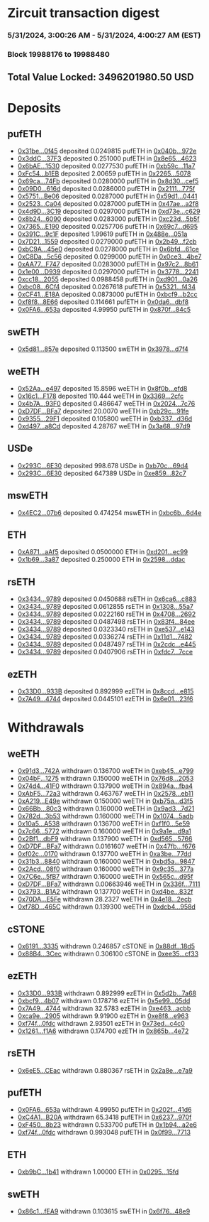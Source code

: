 # Zircuit transaction digest
### 5/31/2024, 3:00:26 AM - 5/31/2024, 4:00:27 AM (EST)
### Block 19988176 to 19988480

## Total Value Locked: 3496201980.50 USD

# Deposits
## pufETH
- [0x31be...0f45](https://etherscan.io/address/0x31be2d0210A9843783c451Bfd88fa13F9f4e0f45) deposited 0.0249815 pufETH in [0x040b...972e](https://etherscan.io/tx/0x31be2d0210A9843783c451Bfd88fa13F9f4e0f45)
- [0x3ddC...37F3](https://etherscan.io/address/0x3ddC07ECDE02A1D92F70e88551d9666712A837F3) deposited 0.251000 pufETH in [0x8e65...4623](https://etherscan.io/tx/0x3ddC07ECDE02A1D92F70e88551d9666712A837F3)
- [0x6bAE...1530](https://etherscan.io/address/0x6bAE8d387949496495B70E9b28c99187764B1530) deposited 0.0277530 pufETH in [0xb59c...11a7](https://etherscan.io/tx/0x6bAE8d387949496495B70E9b28c99187764B1530)
- [0xFc54...b1EB](https://etherscan.io/address/0xFc5477A0B38A86f84A1270D4aC322a00D1A0b1EB) deposited 2.00659 pufETH in [0x2265...5078](https://etherscan.io/tx/0xFc5477A0B38A86f84A1270D4aC322a00D1A0b1EB)
- [0x69ca...74Fb](https://etherscan.io/address/0x69caC9578647e9671F674842aFc3D2E95BFA74Fb) deposited 0.0280000 pufETH in [0x8d30...cef5](https://etherscan.io/tx/0x69caC9578647e9671F674842aFc3D2E95BFA74Fb)
- [0x09D0...616d](https://etherscan.io/address/0x09D0eFEdBa9FF2c1022F145b211Ebb1D1582616d) deposited 0.0286000 pufETH in [0x2111...775f](https://etherscan.io/tx/0x09D0eFEdBa9FF2c1022F145b211Ebb1D1582616d)
- [0x5751...Be06](https://etherscan.io/address/0x5751BEeF350cBCc50cED4AeFDeA93Dfcf3F7Be06) deposited 0.0287000 pufETH in [0x59d1...0441](https://etherscan.io/tx/0x5751BEeF350cBCc50cED4AeFDeA93Dfcf3F7Be06)
- [0x2523...Ca04](https://etherscan.io/address/0x25234ad0C64230f69fCdc1935d4CB6efAa41Ca04) deposited 0.0287000 pufETH in [0x47ae...a2f8](https://etherscan.io/tx/0x25234ad0C64230f69fCdc1935d4CB6efAa41Ca04)
- [0x4d9D...3C19](https://etherscan.io/address/0x4d9Dc7219d1225f3f685e415A8238799143F3C19) deposited 0.0297000 pufETH in [0xd73e...c629](https://etherscan.io/tx/0x4d9Dc7219d1225f3f685e415A8238799143F3C19)
- [0x8b24...6090](https://etherscan.io/address/0x8b249d0030cf8b63656af89443feD4F7AE996090) deposited 0.0283000 pufETH in [0xc23d...5b5f](https://etherscan.io/tx/0x8b249d0030cf8b63656af89443feD4F7AE996090)
- [0x7365...E190](https://etherscan.io/address/0x736599E38391784750edb3B8c1838cE25b64E190) deposited 0.0257706 pufETH in [0x69c7...d695](https://etherscan.io/tx/0x736599E38391784750edb3B8c1838cE25b64E190)
- [0x391C...9c1F](https://etherscan.io/address/0x391C2df3c1d92348f7077A48a3dd3BC1bc9B9c1F) deposited 1.99619 pufETH in [0x488e...051a](https://etherscan.io/tx/0x391C2df3c1d92348f7077A48a3dd3BC1bc9B9c1F)
- [0x7D21...1559](https://etherscan.io/address/0x7D211C5072eEA53c940a7dB69EcB83eBa96D1559) deposited 0.0279000 pufETH in [0x2b49...f2cb](https://etherscan.io/tx/0x7D211C5072eEA53c940a7dB69EcB83eBa96D1559)
- [0xbC9A...45e0](https://etherscan.io/address/0xbC9A52A89CaAf904E695994a9de11FCc4B0D45e0) deposited 0.0278000 pufETH in [0x6bfd...61ce](https://etherscan.io/tx/0xbC9A52A89CaAf904E695994a9de11FCc4B0D45e0)
- [0xC8Da...5c56](https://etherscan.io/address/0xC8Da5cF21fE1B27812Ab0E4Dd85100837F885c56) deposited 0.0299000 pufETH in [0x0ce3...4be7](https://etherscan.io/tx/0xC8Da5cF21fE1B27812Ab0E4Dd85100837F885c56)
- [0xAA77...F747](https://etherscan.io/address/0xAA778CCD181Ff43aab5886214d84D2529917F747) deposited 0.0283000 pufETH in [0x97c2...8b61](https://etherscan.io/tx/0xAA778CCD181Ff43aab5886214d84D2529917F747)
- [0x1e00...D939](https://etherscan.io/address/0x1e0069dbdE93Ef6284bDe30447a6Df32A83aD939) deposited 0.0297000 pufETH in [0x3778...2241](https://etherscan.io/tx/0x1e0069dbdE93Ef6284bDe30447a6Df32A83aD939)
- [0xcc18...2055](https://etherscan.io/address/0xcc18C21153ae52F3863BdaC20Cb4c20835c62055) deposited 0.0988458 pufETH in [0xd901...0a26](https://etherscan.io/tx/0xcc18C21153ae52F3863BdaC20Cb4c20835c62055)
- [0xbc08...6Cf4](https://etherscan.io/address/0xbc08007718d04f22c9a2f4692eff7C803ADe6Cf4) deposited 0.0267618 pufETH in [0x5321...f434](https://etherscan.io/tx/0xbc08007718d04f22c9a2f4692eff7C803ADe6Cf4)
- [0xCF41...E18A](https://etherscan.io/address/0xCF41495c2DC66b67EA5E71626e89e29C2bd3E18A) deposited 0.0873000 pufETH in [0xbcf9...b2cc](https://etherscan.io/tx/0xCF41495c2DC66b67EA5E71626e89e29C2bd3E18A)
- [0xf8f8...8E66](https://etherscan.io/address/0xf8f8FdB157cd2A134759078BB8fF86Bc74728E66) deposited 0.114661 pufETH in [0x0da6...dbf8](https://etherscan.io/tx/0xf8f8FdB157cd2A134759078BB8fF86Bc74728E66)
- [0x0FA6...653a](https://etherscan.io/address/0x0FA699182DFa78f1A22f8aBd4c93923dce5d653a) deposited 4.99950 pufETH in [0x870f...84c5](https://etherscan.io/tx/0x0FA699182DFa78f1A22f8aBd4c93923dce5d653a)
## swETH
- [0x5d81...857e](https://etherscan.io/address/0x5d8166c59869F7381f0E757571f3Cd55125a857e) deposited 0.113500 swETH in [0x3978...d7f4](https://etherscan.io/tx/0x5d8166c59869F7381f0E757571f3Cd55125a857e)
## weETH
- [0x52Aa...e497](https://etherscan.io/address/0x52Aa899454998Be5b000Ad077a46Bbe360F4e497) deposited 15.8596 weETH in [0x8f0b...efd8](https://etherscan.io/tx/0x52Aa899454998Be5b000Ad077a46Bbe360F4e497)
- [0x16c1...F178](https://etherscan.io/address/0x16c13e2Ce345B46C2F3d0317441cb17d0c3BF178) deposited 110.444 weETH in [0x3369...2cfc](https://etherscan.io/tx/0x16c13e2Ce345B46C2F3d0317441cb17d0c3BF178)
- [0x4b7A...93F0](https://etherscan.io/address/0x4b7AD1D1812Cbf745b9dBE48B0B3bc6dDDfE93F0) deposited 0.486647 weETH in [0x2024...7c76](https://etherscan.io/tx/0x4b7AD1D1812Cbf745b9dBE48B0B3bc6dDDfE93F0)
- [0xD7DF...BFa7](https://etherscan.io/address/0xD7DF7E085214743530afF339aFC420c7c720BFa7) deposited 20.0070 weETH in [0xb29c...91fe](https://etherscan.io/tx/0xD7DF7E085214743530afF339aFC420c7c720BFa7)
- [0x9355...29F1](https://etherscan.io/address/0x9355D0C06d8D79bA229500fd76C86E6cC91629F1) deposited 0.105800 weETH in [0xb337...d36d](https://etherscan.io/tx/0x9355D0C06d8D79bA229500fd76C86E6cC91629F1)
- [0xd497...a8Cd](https://etherscan.io/address/0xd4976398b187425479287BF9f1807634d5Fea8Cd) deposited 4.28767 weETH in [0x3a68...97d9](https://etherscan.io/tx/0xd4976398b187425479287BF9f1807634d5Fea8Cd)
## USDe
- [0x293C...6E30](https://etherscan.io/address/0x293C6937D8D82e05B01335F7B33FBA0c8e256E30) deposited 998.678 USDe in [0xb70c...69d4](https://etherscan.io/tx/0x293C6937D8D82e05B01335F7B33FBA0c8e256E30)
- [0x293C...6E30](https://etherscan.io/address/0x293C6937D8D82e05B01335F7B33FBA0c8e256E30) deposited 647389 USDe in [0xe859...82c7](https://etherscan.io/tx/0x293C6937D8D82e05B01335F7B33FBA0c8e256E30)
## mswETH
- [0x4EC2...07b6](https://etherscan.io/address/0x4EC2d6EFf75DA50d7743f2e90d7FbF0fF08707b6) deposited 0.474254 mswETH in [0xbc6b...6d4e](https://etherscan.io/tx/0x4EC2d6EFf75DA50d7743f2e90d7FbF0fF08707b6)
## ETH
- [0xA871...aAf5](https://etherscan.io/address/0xA871AB14f1AAe8DaEEDDD047999Fb9F234BcaAf5) deposited 0.0500000 ETH in [0xd201...ec99](https://etherscan.io/tx/0xA871AB14f1AAe8DaEEDDD047999Fb9F234BcaAf5)
- [0x1b69...3a87](https://etherscan.io/address/0x1b6974eD0773DAc8CEfB97eeFaD89839707e3a87) deposited 0.250000 ETH in [0x2598...ddac](https://etherscan.io/tx/0x1b6974eD0773DAc8CEfB97eeFaD89839707e3a87)
## rsETH
- [0x3434...9789](https://etherscan.io/address/0x34349c5569e7B846c3558961552D2202760A9789) deposited 0.0450688 rsETH in [0x6ca6...c883](https://etherscan.io/tx/0x34349c5569e7B846c3558961552D2202760A9789)
- [0x3434...9789](https://etherscan.io/address/0x34349c5569e7B846c3558961552D2202760A9789) deposited 0.0612855 rsETH in [0x1308...55a7](https://etherscan.io/tx/0x34349c5569e7B846c3558961552D2202760A9789)
- [0x3434...9789](https://etherscan.io/address/0x34349c5569e7B846c3558961552D2202760A9789) deposited 0.0222160 rsETH in [0x4708...2692](https://etherscan.io/tx/0x34349c5569e7B846c3558961552D2202760A9789)
- [0x3434...9789](https://etherscan.io/address/0x34349c5569e7B846c3558961552D2202760A9789) deposited 0.0487498 rsETH in [0x83f4...84ee](https://etherscan.io/tx/0x34349c5569e7B846c3558961552D2202760A9789)
- [0x3434...9789](https://etherscan.io/address/0x34349c5569e7B846c3558961552D2202760A9789) deposited 0.0323340 rsETH in [0xe537...e143](https://etherscan.io/tx/0x34349c5569e7B846c3558961552D2202760A9789)
- [0x3434...9789](https://etherscan.io/address/0x34349c5569e7B846c3558961552D2202760A9789) deposited 0.0336274 rsETH in [0x11d1...7482](https://etherscan.io/tx/0x34349c5569e7B846c3558961552D2202760A9789)
- [0x3434...9789](https://etherscan.io/address/0x34349c5569e7B846c3558961552D2202760A9789) deposited 0.0487497 rsETH in [0x2cdc...e445](https://etherscan.io/tx/0x34349c5569e7B846c3558961552D2202760A9789)
- [0x3434...9789](https://etherscan.io/address/0x34349c5569e7B846c3558961552D2202760A9789) deposited 0.0407906 rsETH in [0xfdc7...7cce](https://etherscan.io/tx/0x34349c5569e7B846c3558961552D2202760A9789)
## ezETH
- [0x33D0...933B](https://etherscan.io/address/0x33D000198dc0Efe031AeE8985A24eCB79872933B) deposited 0.892999 ezETH in [0x8ccd...e815](https://etherscan.io/tx/0x33D000198dc0Efe031AeE8985A24eCB79872933B)
- [0x7A49...4744](https://etherscan.io/address/0x7A493Be5c2ce014cD049Bf178a1ac0Db1B434744) deposited 0.0445101 ezETH in [0x6e01...23f6](https://etherscan.io/tx/0x7A493Be5c2ce014cD049Bf178a1ac0Db1B434744)
# Withdrawals
## weETH
- [0x91d3...742A](https://etherscan.io/address/0x91d3fde156b23bdD1eF23A3fb2A306db2998742A) withdrawn 0.136700 weETH in [0xeb45...e799](https://etherscan.io/tx/0x91d3fde156b23bdD1eF23A3fb2A306db2998742A)
- [0x04bF...1275](https://etherscan.io/address/0x04bFbDF15487a56c103A2BE2278564cBE9301275) withdrawn 0.150000 weETH in [0x76d8...2053](https://etherscan.io/tx/0x04bFbDF15487a56c103A2BE2278564cBE9301275)
- [0x74d4...41F0](https://etherscan.io/address/0x74d45A3433C1f45297977016C32A534ac7A341F0) withdrawn 0.137900 weETH in [0x894a...fba4](https://etherscan.io/tx/0x74d45A3433C1f45297977016C32A534ac7A341F0)
- [0xAbF5...72a3](https://etherscan.io/address/0xAbF5416CAAA4734697986e0440bd37c3f68D72a3) withdrawn 0.463767 weETH in [0x2578...eb11](https://etherscan.io/tx/0xAbF5416CAAA4734697986e0440bd37c3f68D72a3)
- [0xA219...E49e](https://etherscan.io/address/0xA21944249ADC406177f4a570F36FdA4dc504E49e) withdrawn 0.150000 weETH in [0xb75a...d3f5](https://etherscan.io/tx/0xA21944249ADC406177f4a570F36FdA4dc504E49e)
- [0x66Bb...80c3](https://etherscan.io/address/0x66Bb4Fa4C146f8C481905b406Bb48399Bc9080c3) withdrawn 0.160000 weETH in [0x9ad3...7d21](https://etherscan.io/tx/0x66Bb4Fa4C146f8C481905b406Bb48399Bc9080c3)
- [0x782d...3b53](https://etherscan.io/address/0x782daDC5B7430444BCA0235984D3E17772A93b53) withdrawn 0.160000 weETH in [0x1074...5adb](https://etherscan.io/tx/0x782daDC5B7430444BCA0235984D3E17772A93b53)
- [0x10a5...A538](https://etherscan.io/address/0x10a5fE4aE09A576aA9dCBA6a108c9C810937A538) withdrawn 0.136700 weETH in [0xf1f0...5e59](https://etherscan.io/tx/0x10a5fE4aE09A576aA9dCBA6a108c9C810937A538)
- [0x7c66...5772](https://etherscan.io/address/0x7c669604A1305ac0B42083807530F87b89155772) withdrawn 0.160000 weETH in [0x9a1e...d9a1](https://etherscan.io/tx/0x7c669604A1305ac0B42083807530F87b89155772)
- [0x2Bf1...dbF9](https://etherscan.io/address/0x2Bf1374175D57b46b1B889BfF6571080eA37dbF9) withdrawn 0.137900 weETH in [0xd565...5766](https://etherscan.io/tx/0x2Bf1374175D57b46b1B889BfF6571080eA37dbF9)
- [0xD7DF...BFa7](https://etherscan.io/address/0xD7DF7E085214743530afF339aFC420c7c720BFa7) withdrawn 0.0161607 weETH in [0x47fb...f676](https://etherscan.io/tx/0xD7DF7E085214743530afF339aFC420c7c720BFa7)
- [0xf02c...0170](https://etherscan.io/address/0xf02cE9f5074cBCF30b6ef7Dedcef4Cd0e5Bf0170) withdrawn 0.137700 weETH in [0xa3be...77dd](https://etherscan.io/tx/0xf02cE9f5074cBCF30b6ef7Dedcef4Cd0e5Bf0170)
- [0x31b3...8840](https://etherscan.io/address/0x31b34a4133ed6B25f347a5B7FA5422b221468840) withdrawn 0.160000 weETH in [0xbd5a...9847](https://etherscan.io/tx/0x31b34a4133ed6B25f347a5B7FA5422b221468840)
- [0x2Acd...08f0](https://etherscan.io/address/0x2Acdf760913d837733ec08aF641389a04D0a08f0) withdrawn 0.160000 weETH in [0x9c35...377a](https://etherscan.io/tx/0x2Acdf760913d837733ec08aF641389a04D0a08f0)
- [0x7C6e...5fB7](https://etherscan.io/address/0x7C6e3C54E9d77A3c2051bB95254C3b04AA465fB7) withdrawn 0.160000 weETH in [0x565c...d95f](https://etherscan.io/tx/0x7C6e3C54E9d77A3c2051bB95254C3b04AA465fB7)
- [0xD7DF...BFa7](https://etherscan.io/address/0xD7DF7E085214743530afF339aFC420c7c720BFa7) withdrawn 0.00663946 weETH in [0x336f...7111](https://etherscan.io/tx/0xD7DF7E085214743530afF339aFC420c7c720BFa7)
- [0x3793...B1A2](https://etherscan.io/address/0x3793eC220D5e0b42Af147702783EdE7846FbB1A2) withdrawn 0.137700 weETH in [0xd4be...832f](https://etherscan.io/tx/0x3793eC220D5e0b42Af147702783EdE7846FbB1A2)
- [0x70DA...E5Fe](https://etherscan.io/address/0x70DAaAc436465A0D03e45916FA68DDeE6086E5Fe) withdrawn 28.2327 weETH in [0x4e18...2ecb](https://etherscan.io/tx/0x70DAaAc436465A0D03e45916FA68DDeE6086E5Fe)
- [0xf78D...465C](https://etherscan.io/address/0xf78D5D8170b2ab20DB027080554ec8424FA7465C) withdrawn 0.139300 weETH in [0xdcb4...958d](https://etherscan.io/tx/0xf78D5D8170b2ab20DB027080554ec8424FA7465C)
## cSTONE
- [0x6191...3335](https://etherscan.io/address/0x6191dA9f099Dc6f660B94c88A4EB6C6cb7273335) withdrawn 0.246857 cSTONE in [0x88df...18d5](https://etherscan.io/tx/0x6191dA9f099Dc6f660B94c88A4EB6C6cb7273335)
- [0x88B4...3Cec](https://etherscan.io/address/0x88B4bD7e899Feb19122A12d36267279119f23Cec) withdrawn 0.306100 cSTONE in [0xee35...cf33](https://etherscan.io/tx/0x88B4bD7e899Feb19122A12d36267279119f23Cec)
## ezETH
- [0x33D0...933B](https://etherscan.io/address/0x33D000198dc0Efe031AeE8985A24eCB79872933B) withdrawn 0.892999 ezETH in [0x5d2b...7a68](https://etherscan.io/tx/0x33D000198dc0Efe031AeE8985A24eCB79872933B)
- [0xbcf9...4b07](https://etherscan.io/address/0xbcf9243A8225E5Cb7bb7Da2F39348bEb1b954b07) withdrawn 0.178716 ezETH in [0x5e99...05dd](https://etherscan.io/tx/0xbcf9243A8225E5Cb7bb7Da2F39348bEb1b954b07)
- [0x7A49...4744](https://etherscan.io/address/0x7A493Be5c2ce014cD049Bf178a1ac0Db1B434744) withdrawn 32.5783 ezETH in [0xe463...acbb](https://etherscan.io/tx/0x7A493Be5c2ce014cD049Bf178a1ac0Db1B434744)
- [0xca9e...2905](https://etherscan.io/address/0xca9eeB56b814C6D3F92f0B0d5EAC0d47E1f02905) withdrawn 9.91900 ezETH in [0xe8f8...e963](https://etherscan.io/tx/0xca9eeB56b814C6D3F92f0B0d5EAC0d47E1f02905)
- [0xf74f...0fdc](https://etherscan.io/address/0xf74f96f2057FCfBD8cDa86bF5a82cF965b8A0fdc) withdrawn 2.93501 ezETH in [0x73ed...c4c0](https://etherscan.io/tx/0xf74f96f2057FCfBD8cDa86bF5a82cF965b8A0fdc)
- [0x1261...f1A6](https://etherscan.io/address/0x126102950cB7b46B970994b1DDf3Bd376d5Ff1A6) withdrawn 0.174700 ezETH in [0x865b...4e72](https://etherscan.io/tx/0x126102950cB7b46B970994b1DDf3Bd376d5Ff1A6)
## rsETH
- [0x6eE5...CEac](https://etherscan.io/address/0x6eE54421e500770F266aa272ACd15cfcb907CEac) withdrawn 0.880367 rsETH in [0x2a8e...e7a9](https://etherscan.io/tx/0x6eE54421e500770F266aa272ACd15cfcb907CEac)
## pufETH
- [0x0FA6...653a](https://etherscan.io/address/0x0FA699182DFa78f1A22f8aBd4c93923dce5d653a) withdrawn 4.99950 pufETH in [0x202f...41d6](https://etherscan.io/tx/0x0FA699182DFa78f1A22f8aBd4c93923dce5d653a)
- [0xC4A1...B20A](https://etherscan.io/address/0xC4A139B37431E5558E07C64f952Ef25255FDB20A) withdrawn 65.3418 pufETH in [0x6237...970f](https://etherscan.io/tx/0xC4A139B37431E5558E07C64f952Ef25255FDB20A)
- [0xF450...8b23](https://etherscan.io/address/0xF4502FF5987f017B093421d751c7A3dd15928b23) withdrawn 0.533700 pufETH in [0x1b94...a2e6](https://etherscan.io/tx/0xF4502FF5987f017B093421d751c7A3dd15928b23)
- [0xf74f...0fdc](https://etherscan.io/address/0xf74f96f2057FCfBD8cDa86bF5a82cF965b8A0fdc) withdrawn 0.993048 pufETH in [0x0f99...7713](https://etherscan.io/tx/0xf74f96f2057FCfBD8cDa86bF5a82cF965b8A0fdc)
## ETH
- [0xb9bC...1b41](https://etherscan.io/address/0xb9bC86Cd0eb5C700D5e096D0CAc1104AfF7B1b41) withdrawn 1.00000 ETH in [0x0295...15fd](https://etherscan.io/tx/0xb9bC86Cd0eb5C700D5e096D0CAc1104AfF7B1b41)
## swETH
- [0x86c1...fEA9](https://etherscan.io/address/0x86c16F44BC75851a9E2E16e28366aDD78169fEA9) withdrawn 0.103615 swETH in [0x6f76...48e9](https://etherscan.io/tx/0x86c16F44BC75851a9E2E16e28366aDD78169fEA9)
